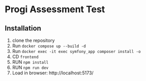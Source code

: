 # Progi Assessment Test

## Installation

1. clone the repository
2. Run `docker compose up --build -d`
3. Run `docker exec -it exec symfony_app composer install -o`
4. CD `frontend`
5. RUN `npm install`
6. RUN `npm run dev`
7. Load in browser: http://localhost:5173/
